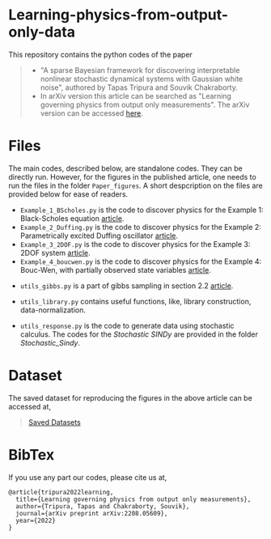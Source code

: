 # Learning-physics-from-output-only-data
This repository contains the python codes of the paper 
  > + "A sparse Bayesian framework for discovering interpretable nonlinear stochastic dynamical systems with Gaussian white noise", authored by Tapas Tripura and Souvik Chakraborty.
  > + In arXiv version this article can be searched as "Learning governing physics from output only measurements". The arXiv version can be accessed [here](https://arxiv.org/pdf/2208.05609.pdf).

# Files
The main codes, described below, are standalone codes. They can be directly run. However, for the figures in the published article, one needs to run the files in the folder `Paper_figures`. A short despcription on the files are provided below for ease of readers.
  + `Example_1_BScholes.py` is the code to discover physics for the Example 1: Black-Scholes equation [article](https://arxiv.org/pdf/2208.05609.pdf).
  + `Example_2_Duffing.py` is the code to discover physics for the Example 2: Parametrically excited Duffing oscillator [article](https://arxiv.org/pdf/2208.05609.pdf).
  + `Example_3_2DOF.py` is the code to discover physics for the Example 3: 2DOF system [article](https://arxiv.org/pdf/2208.05609.pdf).
  + `Example_4_boucwen.py` is the code to discover physics for the Example 4: Bouc-Wen, with partially observed state variables [article](https://arxiv.org/pdf/2208.05609.pdf).
  - `utils_gibbs.py` is a part of gibbs sampling in section 2.2 [article](https://arxiv.org/pdf/2208.05609.pdf).
  * `utils_library.py` contains useful functions, like, library construction, data-normalization.
  + `utils_response.py` is the code to generate data using stochastic calculus.
The codes for the *Stochastic SINDy* are provided in the folder *Stochastic_Sindy*.

# Dataset
The saved dataset for reproducing the figures in the above article can be accessed at,
> [Saved Datasets](https://drive.google.com/drive/folders/1o5ZoWFjuJwuktp-Kgl9acQUlZ5ALEtZB?usp=sharing)

# BibTex
If you use any part our codes, please cite us at,
```
@article{tripura2022learning,
  title={Learning governing physics from output only measurements},
  author={Tripura, Tapas and Chakraborty, Souvik},
  journal={arXiv preprint arXiv:2208.05609},
  year={2022}
}
```
